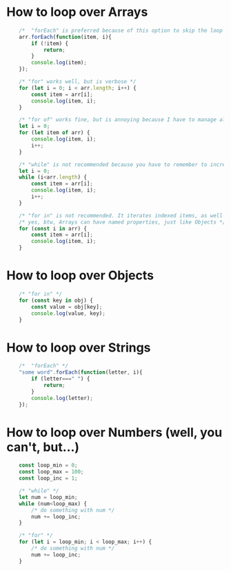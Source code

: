 # How to loop over Arrays     
```javascript     
    /*  "forEach" is preferred because of this option to skip the loop item */     
    arr.forEach(function(item, i){     
        if (!item) {     
            return;     
        }     
        console.log(item);     
    });     
```     
```javascript     
    /* "for" works well, but is verbose */     
    for (let i = 0; i < arr.length; i++) {     
        const item = arr[i];     
        console.log(item, i);     
    }     
```     
```javascript     
    /* "for of" works fine, but is annoying because I have to manage all my own variables */     
    let i = 0;     
    for (let item of arr) {     
        console.log(item, i);     
        i++;     
    }     
```     
```javascript     
    /* "while" is not recommended because you have to remember to increment the index */     
    let i = 0;     
    while (i<arr.length) {     
        const item = arr[i];     
        console.log(item, i);     
        i++;     
    }     
```     
```javascript     
    /* "for in" is not recommended. It iterates indexed items, as well as named properties! */     
    /* yes, btw, Arrays can have named properties, just like Objects */     
    for (const i in arr) {     
        const item = arr[i];     
        console.log(item, i);     
    }     
```     
##     
# How to loop over Objects     
```javascript     
    /* "for in" */     
    for (const key in obj) {     
        const value = obj[key];     
        console.log(value, key);     
    }     
```     
##     
# How to loop over Strings     
```javascript     
    /*  "forEach" */     
    "some word".forEach(function(letter, i){     
        if (letter===" ") {     
            return;     
        }     
        console.log(letter);     
    });     
```     
##     
# How to loop over Numbers (well, you can't, but...)     
```javascript     
    const loop_min = 0;     
    const loop_max = 100;     
    const loop_inc = 1;     
```     
```javascript     
    /* "while" */     
    let num = loop_min;     
    while (num<loop_max) {     
        /* do something with num */     
        num += loop_inc;     
    }     
```     
```javascript     
    /* "for" */     
    for (let i = loop_min; i < loop_max; i++) {     
        /* do something with num */     
        num += loop_inc;     
    }     
```
